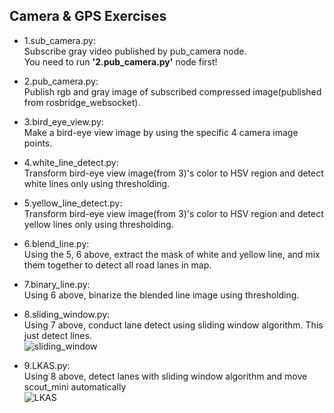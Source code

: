## Camera & GPS Exercises

- 1.sub_camera.py:  
Subscribe gray video published by pub_camera node.  
You need to run **'2.pub_camera.py'** node first!
- 2.pub_camera.py:  
Publish rgb and gray image of subscribed compressed image(published from rosbridge_websocket).
- 3.bird_eye_view.py:  
Make a bird-eye view image by using the specific 4 camera image points.
- 4.white_line_detect.py:  
Transform bird-eye view image(from 3)'s color to HSV region and detect white lines only using thresholding.
- 5.yellow_line_detect.py:  
Transform bird-eye view image(from 3)'s color to HSV region and detect yellow lines only using thresholding.
- 6.blend_line.py:  
Using the 5, 6 above, extract the mask of white and yellow line, and mix them together to detect all road lanes in map.
- 7.binary_line.py:  
Using 6 above, binarize the blended line image using thresholding.
- 8.sliding_window.py:  
Using 7 above, conduct lane detect using sliding window algorithm. This just detect lines.  
![sliding_window](https://github.com/Daidalos99/Morai_Project/assets/95322972/f6d5a220-39a6-4a72-8677-4ffa71880803)

- 9.LKAS.py:  
Using 8 above, detect lanes with sliding window algorithm and move scout_mini automatically  
![LKAS](https://github.com/Daidalos99/Morai_Project/assets/95322972/d794e69f-afca-4552-ac63-30a60714896e)

